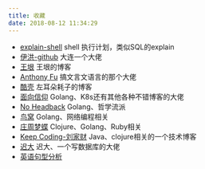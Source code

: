 ```yaml
---
title: 收藏
date: 2018-08-12 11:34:29
---
```



-  [explain-shell](https://explainshell.com) shell 执行计划，类似SQL的explain 
-  [伊洪-github](https://github.com/yihong0618/gitblog) 大连一个大佬
-  [王垠](http://www.yinwang.org) 王垠的博客
-  [Anthony Fu](https://antfu.me) 搞文言文语言的那个大佬
-  [酷壳](https://coolshell.cn) 左耳朵耗子的博客
-  [面向信仰](https://draveness.me) Golang、K8s还有其他各种不错博客的大佬
-  [No Headback](https://xargin.com) Golang、哲学流派
-  [鸟窝](https://colobu.com) Golang、网络编程相关
-  [庄周梦蝶](http://blog.fnil.net/blog/archives/) Clojure、Golang、Ruby相关
-  [Keep Coding-刘家财](https://liujiacai.net) Java、clojure相关的一个技术博客
-  [迟大](https://www.skyzh.dev/posts/) 迟大、一个写数据库的大佬
-  [英语句型分析](http://enpuz.com/) 

